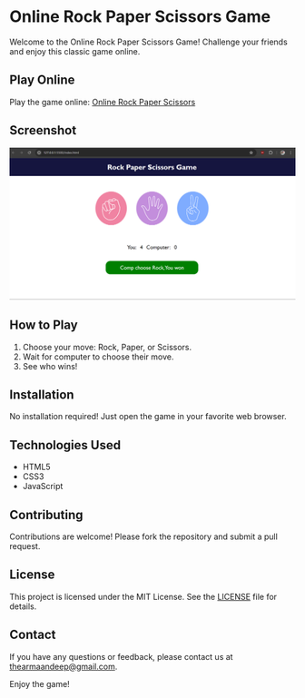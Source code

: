 # Online Rock Paper Scissors Game

Welcome to the Online Rock Paper Scissors Game! Challenge your friends and enjoy this classic game online.

## Play Online

Play the game online: [Online Rock Paper Scissors](#)

## Screenshot
![Rock-Paper-Scissors](screenshot.png)

## How to Play

1. Choose your move: Rock, Paper, or Scissors.
2. Wait for computer to choose their move.
3. See who wins!


## Installation

No installation required! Just open the game in your favorite web browser.

## Technologies Used

- HTML5
- CSS3
- JavaScript

## Contributing

Contributions are welcome! Please fork the repository and submit a pull request.

## License

This project is licensed under the MIT License. See the [LICENSE](LICENSE) file for details.

## Contact

If you have any questions or feedback, please contact us at [thearmaandeep@gmail.com](mailto:thearmaandeep@gmail.com).

Enjoy the game!

